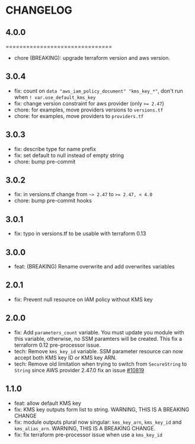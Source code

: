# CHANGELOG

## 4.0.0
===============================
 * chore (BREAKING): upgrade terraform version and aws version.

## 3.0.4

* fix: count on `data "aws_iam_policy_document" "kms_key_*"`, don't run when `! var.use_default_kms_key`
* fix: change version constraint for aws provider (only `>= 2.47`)
* chore: for examples, move providers versions to `versions.tf`
* chore: for examples, move providers to `providers.tf`

## 3.0.3

* fix: describe type for name prefix
* fix: set default to null instead of empty string
* chore: bump pre-commit

## 3.0.2

* fix: in versions.tf change from `~> 2.47` to `>= 2.47, < 4.0`
* chore: bump pre-commit hooks

## 3.0.1

* fix: typo in versions.tf to be usable with terraform 0.13

## 3.0.0

* feat: (BREAKING) Rename overwrite and add overwrites variables

## 2.0.1

* fix: Prevent null resource on IAM policy without KMS key

## 2.0.0

* fix: Add `parameters_count` variable. You must update you module with this variable, otherwise, no SSM paramters will be created. This fix a terraform 0.12 pre-processor issue.
* tech: Remove `kms_key_id` variable. SSM parameter resource can now accept both KMS key ID or KMS key ARN.
* tech: Remove old limitation when trying to switch from `SecureString` to `String` since AWS provider 2.47.0 fix an issue [#10819](https://github.com/terraform-providers/terraform-provider-aws/pull/10819)

## 1.1.0

* feat: allow default KMS key
* fix: KMS key outputs form list to string. WARNING, THIS IS A BREAKING CHANGE
* fix: module outputs plural now singular: `kms_key_arn`, `kms_key_id` and `kms_alias_arn`. WARNING, THIS IS A BREAKING CHANGE.
* fix: fix terraform pre-processor issue when use a `kms_key_id`
